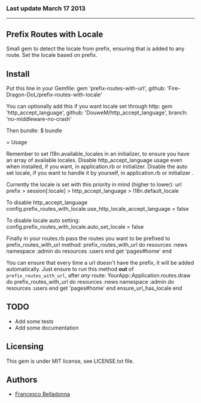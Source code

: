 ### Last update March 17 2013

---

## Prefix Routes with Locale

Small gem to detect the locale from prefix, ensuring that is added to any route.
Set the locale based on prefix.

## Install

Put this line in your Gemfile:
  gem 'prefix-routes-with-url', github: 'Fire-Dragon-DoL/prefix-routes-with-locale'

You can optionally add this if you want locale set through http:
  gem 'http_accept_language', github: 'DouweM/http_accept_language', branch: 'no-middleware-no-crash'  
  
Then bundle:
  $ bundle  
  
= Usage

Remember to set I18n.available_locales in an initializer, to ensure you have an array of available locales.
Disable http_accept_language usage even when installed, if you want, in application.rb or initializer.
Disable the auto set locale, if you want to handle it by yourself, in application.rb or initializer .

Currently the locale is set with this priority in mind (higher to lower):
  url prefix > session[:locale] > http_accept_language > I18n.default_locale

To disable http_accept_language
  config.prefix_routes_with_locale.use_http_locale_accept_language = false

To disable locale auto setting:
  config.prefix_routes_with_locale.auto_set_locale = false
  
Finally in your routes.rb pass the routes you want to be prefixed to prefix_routes_with_url method:
  prefix_routes_with_url do
    resources :news
    namespace :admin do
      resources :users
    end
    get 'pages#home'
  end

You can ensure that every time a url doesn't have the prefix, it will be added automatically.
Just ensure to run this method **out** of `prefix_routes_with_url`, after *any* route:
  YourApp::Application.routes.draw do
    prefix_routes_with_url do
      resources :news
      namespace :admin do
        resources :users
      end
      get 'pages#home'
    end
    ensure_url_has_locale
  end

## TODO

* Add some tests
* Add some documentation

## Licensing
This gem is under MIT license, see LICENSE.txt file.

## Authors
* [Francesco Belladonna](https://github.com/Fire-Dragon-DoL)